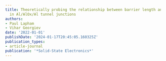 ```yaml
---
title: Theoretically probing the relationship between barrier length and resistance
  in Al/AlOx/Al tunnel junctions
authors:
- Paul Lapham
- Vihar Georgiev
date: '2022-01-01'
publishDate: '2024-01-17T20:45:05.160325Z'
publication_types:
- article-journal
publication: '*Solid-State Electronics*'
---
```

